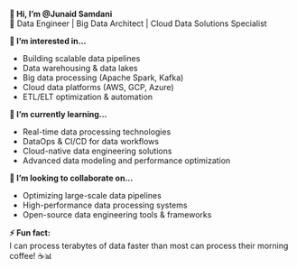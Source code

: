 **👋 Hi, I’m @Junaid Samdani**  
🚀 Data Engineer | Big Data Architect | Cloud Data Solutions Specialist  

**👀 I’m interested in...**  
- Building scalable data pipelines  
- Data warehousing & data lakes  
- Big data processing (Apache Spark, Kafka)  
- Cloud data platforms (AWS, GCP, Azure)  
- ETL/ELT optimization & automation  

**🌱 I’m currently learning...**  
- Real-time data processing technologies  
- DataOps & CI/CD for data workflows  
- Cloud-native data engineering solutions  
- Advanced data modeling and performance optimization  

**💞️ I’m looking to collaborate on...**  
- Optimizing large-scale data pipelines  
- High-performance data processing systems  
- Open-source data engineering tools & frameworks

**⚡ Fun fact:**  
I can process terabytes of data faster than most can process their morning coffee! ☕📊  
